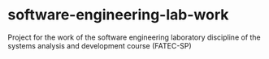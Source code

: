 # software-engineering-lab-work
Project for the work of the software engineering laboratory discipline of the systems analysis and development course (FATEC-SP)
